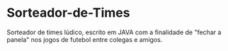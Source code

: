# Sorteador-de-Times
Sorteador de times lúdico, escrito em JAVA com a finalidade de "fechar a panela" nos jogos de futebol entre colegas e amigos.
